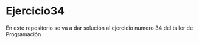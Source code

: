 # Ejercicio34
En este repositorio se va a dar solución al ejercicio numero 34 del taller de Programación 
